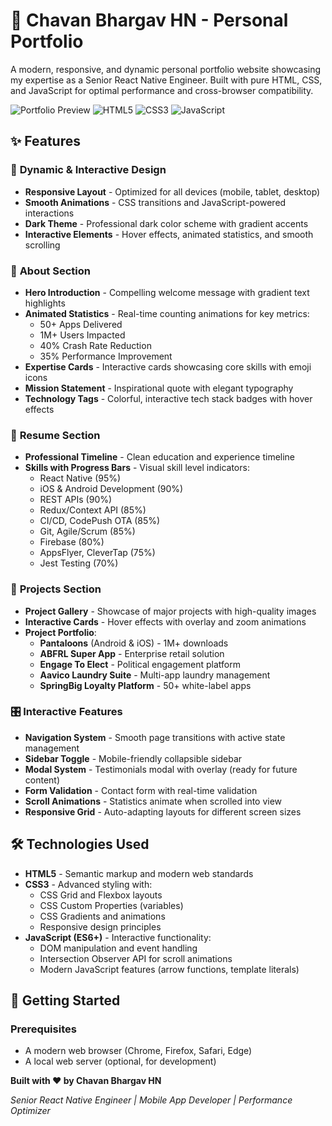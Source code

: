 # 🚀 Chavan Bhargav HN - Personal Portfolio

A modern, responsive, and dynamic personal portfolio website showcasing my expertise as a Senior React Native Engineer. Built with pure HTML, CSS, and JavaScript for optimal performance and cross-browser compatibility.

![Portfolio Preview](https://img.shields.io/badge/Status-Live-green) ![HTML5](https://img.shields.io/badge/HTML5-E34F26?logo=html5&logoColor=white) ![CSS3](https://img.shields.io/badge/CSS3-1572B6?logo=css3&logoColor=white) ![JavaScript](https://img.shields.io/badge/JavaScript-F7DF1E?logo=javascript&logoColor=black)

## ✨ Features

### 🎨 **Dynamic & Interactive Design**
- **Responsive Layout** - Optimized for all devices (mobile, tablet, desktop)
- **Smooth Animations** - CSS transitions and JavaScript-powered interactions
- **Dark Theme** - Professional dark color scheme with gradient accents
- **Interactive Elements** - Hover effects, animated statistics, and smooth scrolling

### 📱 **About Section**
- **Hero Introduction** - Compelling welcome message with gradient text highlights
- **Animated Statistics** - Real-time counting animations for key metrics:
  - 50+ Apps Delivered
  - 1M+ Users Impacted  
  - 40% Crash Rate Reduction
  - 35% Performance Improvement
- **Expertise Cards** - Interactive cards showcasing core skills with emoji icons
- **Mission Statement** - Inspirational quote with elegant typography
- **Technology Tags** - Colorful, interactive tech stack badges with hover effects

### 💼 **Resume Section**
- **Professional Timeline** - Clean education and experience timeline
- **Skills with Progress Bars** - Visual skill level indicators:
  - React Native (95%)
  - iOS & Android Development (90%)
  - REST APIs (90%)
  - Redux/Context API (85%)
  - CI/CD, CodePush OTA (85%)
  - Git, Agile/Scrum (85%)
  - Firebase (80%)
  - AppsFlyer, CleverTap (75%)
  - Jest Testing (70%)

### 🎯 **Projects Section**
- **Project Gallery** - Showcase of major projects with high-quality images
- **Interactive Cards** - Hover effects with overlay and zoom animations
- **Project Portfolio**:
  - **Pantaloons** (Android & iOS) - 1M+ downloads
  - **ABFRL Super App** - Enterprise retail solution
  - **Engage To Elect** - Political engagement platform
  - **Aavico Laundry Suite** - Multi-app laundry management
  - **SpringBig Loyalty Platform** - 50+ white-label apps

### 🎛️ **Interactive Features**
- **Navigation System** - Smooth page transitions with active state management
- **Sidebar Toggle** - Mobile-friendly collapsible sidebar
- **Modal System** - Testimonials modal with overlay (ready for future content)
- **Form Validation** - Contact form with real-time validation
- **Scroll Animations** - Statistics animate when scrolled into view
- **Responsive Grid** - Auto-adapting layouts for different screen sizes

## 🛠️ **Technologies Used**

- **HTML5** - Semantic markup and modern web standards
- **CSS3** - Advanced styling with:
  - CSS Grid and Flexbox layouts
  - CSS Custom Properties (variables)
  - CSS Gradients and animations
  - Responsive design principles
- **JavaScript (ES6+)** - Interactive functionality:
  - DOM manipulation and event handling
  - Intersection Observer API for scroll animations
  - Modern JavaScript features (arrow functions, template literals)

## 🚀 **Getting Started**

### Prerequisites
- A modern web browser (Chrome, Firefox, Safari, Edge)
- A local web server (optional, for development)


**Built with ❤️ by Chavan Bhargav HN**

*Senior React Native Engineer | Mobile App Developer | Performance Optimizer*
